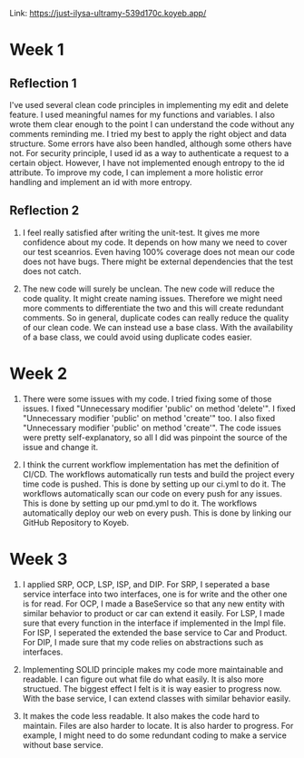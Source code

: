 Link: https://just-ilysa-ultramy-539d170c.koyeb.app/

# Week 1

## Reflection 1

I've used several clean code principles in implementing my edit and delete feature. I used meaningful names for my functions and variables. I also wrote them clear enough to the point I can understand the code without any comments reminding me. I tried my best to apply the right object and data structure. Some errors have also been handled, although some others have not. For security principle, I used id as a way to authenticate a request to a certain object. However, I have not implemented enough entropy to the id attribute. To improve my code, I can implement a more holistic error handling and implement an id with more entropy.

## Reflection 2

1. I feel really satisfied after writing the unit-test. It gives me more confidence about my code. It depends on how many we need to cover our test sceanrios. Even having 100% coverage does not mean our code does not have bugs. There might be external dependencies that the test does not catch.

2. The new code will surely be unclean. The new code will reduce the code quality. It might create naming issues. Therefore we might need more comments to differentiate the two and this will create redundant comments. So in general, duplicate codes can really reduce the quality of our clean code. We can instead use a base class. With the availability of a base class, we could avoid using duplicate codes easier.

# Week 2

1. There were some issues with my code. I tried fixing some of those issues. I fixed "Unnecessary modifier 'public' on method 'delete'". I fixed "Unnecessary modifier 'public' on method 'create'" too. I also fixed "Unnecessary modifier 'public' on method 'create'". The code issues were pretty self-explanatory, so all I did was pinpoint the source of the issue and change it.

2. I think the current workflow implementation has met the definition of CI/CD. The workflows automatically run tests and build the project every time code is pushed. This is done by setting up our ci.yml to do it. The workflows automatically scan our code on every push for any issues. This is done by setting up our pmd.yml to do it. The workflows automatically deploy our web on every push. This is done by linking our GitHub Repository to Koyeb. 

# Week 3

1. I applied SRP, OCP, LSP, ISP, and DIP. For SRP, I seperated a base service interface into two interfaces, one is for write and the other one is for read. For OCP, I made a BaseService so that any new entity with similar behavior to product or car can extend it easily. For LSP, I made sure that every function in the interface if implemented in the Impl file. For ISP, I seperated the extended the base service to Car and Product. For DIP, I made sure that my code relies on abstractions such as interfaces.

2. Implementing SOLID principle makes my code more maintainable and readable. I can figure out what file do what easily. It is also more structued. The biggest effect I felt is it is way easier to progress now. With the base service, I can extend classes with similar behavior easily.

3. It makes the code less readable. It also makes the code hard to maintain. Files are also harder to locate. It is also harder to progress. For example, I might need to do some redundant coding to make a service without base service.
 
